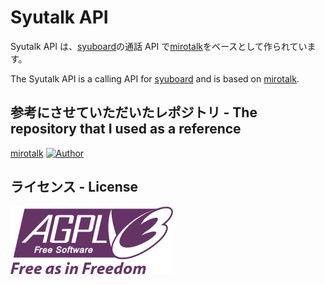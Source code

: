 # Syutalk API

Syutalk API は、[syuboard](https://github.com/koki-sys/syuboard)の通話 API で[mirotalk](https://github.com/miroslavpejic85/mirotalk)をベースとして作られています。

The Syutalk API is a calling API for [syuboard](https://github.com/koki-sys/syuboard) and is based on [mirotalk](https://github.com/miroslavpejic85/mirotalk).

## 参考にさせていただいたレポジトリ - The repository that I used as a reference

[mirotalk](https://github.com/miroslavpejic85/mirotalk)
[![Author](https://img.shields.io/badge/Author-Miroslav-brightgreen.svg)](https://www.linkedin.com/in/miroslav-pejic-976a07101/)

## ライセンス - License

[![AGPLv3](images/AGPLv3.png)](LICENSE)

<br/>
